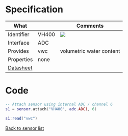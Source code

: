 # Specification

| What         |             | Comments                   |
|--------------|-------------|----------------------------|
| Identifier   | VH400       | ![](http://git.whitecatboard.org/vh400.png)                           |
| Interface    | ADC         |                            |
| Provides     | vwc         | volumetric water content   |
| Properties   | none        |                            |
| [Datasheet](https://www.vegetronix.com/Products/VH400)    |             |                            |


# Code

```lua
-- Attach sensor using internal ADC / channel 6
s1 = sensor.attach("VH400", adc.ADC1, 6)

s1:read("vwc")
```

[Back to sensor list](./Sensor-module#supported-sensors)
